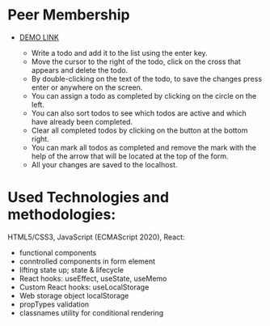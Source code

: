 # Peer Membership

- [DEMO LINK](https://Smikhotur.github.io/peer_membership/)

  - Write a todo and add it to the list using the enter key.
  - Move the cursor to the right of the todo, click on the cross that appears and delete the todo.
  - By double-clicking on the text of the todo, to save the changes press enter or anywhere on the screen.
  - You can assign a todo as completed by clicking on the circle on the left.
  - You can also sort todos to see which todos are active and which have already been completed.
  - Clear all completed todos by clicking on the button at the bottom right.
  - You can mark all todos as completed and remove the mark with the help of the arrow that will be located at the top of the form.
  - All your changes are saved to the localhost.

# Used Technologies and methodologies:

HTML5/CSS3, JavaScript (ECMAScript 2020), React:

- functional components
- conntrolled components in form element
- lifting state up; state & lifecycle
- React hooks: useEffect, useState, useMemo
- Custom React hooks: useLocalStorage
- Web storage object localStorage
- propTypes validation
- classnames utility for conditional rendering
